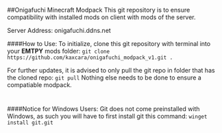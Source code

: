 ##Onigafuchi Minecraft Modpack 
This git repository is to ensure compatibility with installed mods on client with mods of the server.

Server Address: onigafuchi.ddns.net

####How to Use:
To initialize, clone this git repository with terminal into your **EMTPY** mods folder:
```git clone https://github.com/kaxcara/onigafuchi_modpack_v1.git .```

For further updates, it is advised to only pull the git repo in folder that has the cloned repo: 
```git pull```
Nothing else needs to be done to ensure a compatiable modpack.
#
####Notice for Windows Users:
Git does not come preinstalled with Windows, as such you will have to first install git this command:
```winget install git.git```
